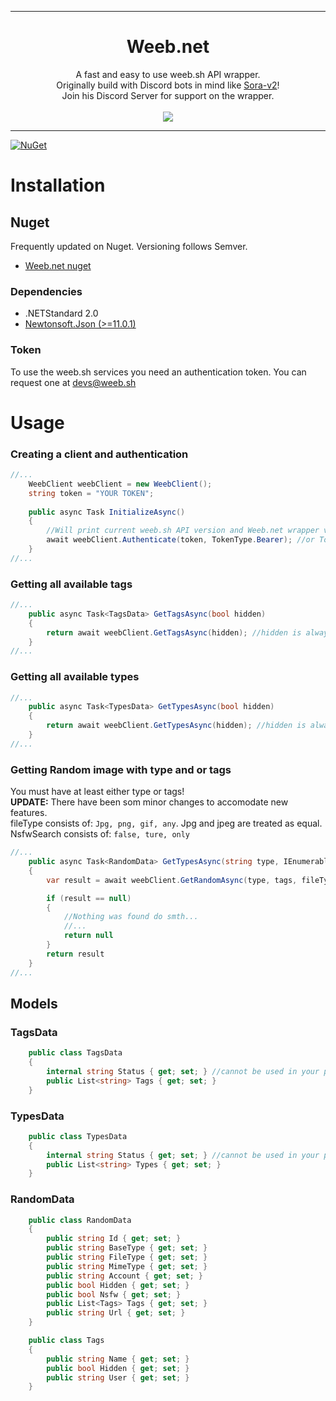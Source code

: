 <hr/>
<h1 align="center">
	Weeb.net
</h1>
<p align="center">
    A fast and easy to use weeb.sh API wrapper.
    <br>
	Originally build with Discord bots in mind like <a href='https://github.com/Daniele122898/SoraBot-v2'>Sora-v2</a>!
	<br>
	Join his Discord Server for support on the wrapper.
	<br>
	<br>
    <a href="https://discord.gg/Pah4yj5">
        <img src="https://discordapp.com/api/guilds/281589163659362305/widget.png?style=banner2">
    </a>
</p>
<hr/>

[![NuGet](https://img.shields.io/nuget/vpre/Weeb.net.svg?maxAge=2592000?style=plastic)](https://www.nuget.org/packages/Weeb.net/)

# Installation
## Nuget
Frequently updated on Nuget. Versioning follows Semver. 
- [Weeb.net nuget](https://www.nuget.org/packages/Weeb.net/)

### Dependencies
- .NETStandard 2.0
- [Newtonsoft.Json (>=11.0.1)](https://www.nuget.org/packages/Newtonsoft.Json/)

### Token
To use the weeb.sh services you need an authentication token. You can request one at devs@weeb.sh

# Usage
### Creating a client and authentication
```csharp
//...
	WeebClient weebClient = new WeebClient();
	string token = "YOUR TOKEN";
	
	public async Task InitializeAsync()
	{
		//Will print current weeb.sh API version and Weeb.net wrapper version
		await weebClient.Authenticate(token, TokenType.Bearer); //or TokenType.Wolke
	}
//...
```

### Getting all available tags
```csharp
//...
	public async Task<TagsData> GetTagsAsync(bool hidden)
	{
		return await weebClient.GetTagsAsync(hidden); //hidden is always defaulted to false
	}
//...
```

### Getting all available types
```csharp
//...
	public async Task<TypesData> GetTypesAsync(bool hidden)
	{
		return await weebClient.GetTypesAsync(hidden); //hidden is always defaulted to false
	}
//...
```

### Getting Random image with type and or tags
You must have at least either type or tags!    
**UPDATE:** There have been som minor changes to accomodate new features.    
fileType consists of: `Jpg, png, gif, any`. Jpg and jpeg are treated as equal.    
NsfwSearch consists of: `false, ture, only`
```csharp
//...
	public async Task<RandomData> GetTypesAsync(string type, IEnumerable<string> tags,FileType fileType, NsfwSearch nsfw,bool hidden)
	{
		var result = await weebClient.GetRandomAsync(type, tags, fileType, hidden, nsfw); //hidden and nsfw are always defaulted to false

		if (result == null)
		{
			//Nothing was found do smth...
			//...
			return null
		}
		return result
	}
//...
```

## Models
### TagsData
```csharp
    public class TagsData
    {
        internal string Status { get; set; } //cannot be used in your program. only used for internal wrapper things :P
        public List<string> Tags { get; set; }
    }

```

### TypesData
```csharp
    public class TypesData    
    {
        internal string Status { get; set; } //cannot be used in your program. only used for internal wrapper things :P
        public List<string> Types { get; set; }
    }
```

### RandomData
```csharp
	public class RandomData
    {
        public string Id { get; set; }
        public string BaseType { get; set; }
        public string FileType { get; set; }
        public string MimeType { get; set; }
        public string Account { get; set; }
        public bool Hidden { get; set; }
        public bool Nsfw { get; set; }
        public List<Tags> Tags { get; set; }
        public string Url { get; set; }
    }

    public class Tags
    {
        public string Name { get; set; }
        public bool Hidden { get; set; }
        public string User { get; set; }
    }
```